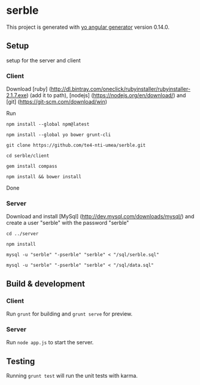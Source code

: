 # serble

This project is generated with [yo angular generator](https://github.com/yeoman/generator-angular)
version 0.14.0.

## Setup

setup for the server and client

### Client

Download [ruby] (http://dl.bintray.com/oneclick/rubyinstaller/rubyinstaller-2.1.7.exe) (add it to path),
[nodejs] (https://nodejs.org/en/download/) and [git]  (https://git-scm.com/download/win)

Run 

`npm install --global npm@latest`

 `npm install --global yo bower grunt-cli`
 
 `git clone https://github.com/te4-nti-umea/serble.git`
 
 `cd serble/client`
 
`gem install compass`

 `npm install && bower install` 
 
Done

### Server

 Download and install [MySql] (http://dev.mysql.com/downloads/mysql/) and create a user "serble" with the password "serble"
 
 `cd ../server`
 
 `npm install`
 
 `mysql -u "serble" "-pserble" "serble" < "/sql/serble.sql"`

`mysql -u "serble" "-pserble" "serble" < "/sql/data.sql"`

## Build & development
### Client

Run `grunt` for building and `grunt serve` for preview. 

### Server

Run `node app.js` to start the server.
## Testing

Running `grunt test` will run the unit tests with karma.
